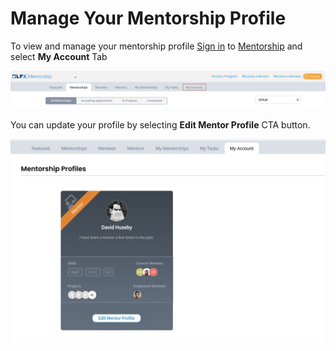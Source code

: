 # Manage Your Mentorship Profile

To view and manage your mentorship profile [Sign in](../../sso/sign-in/) to [Mentorship](https://mentorship.lfx.linuxfoundation.org) and select **My Account** Tab

![](<../../.gitbook/assets/become-a-mentee (2).png>)

You can update your profile by selecting **Edit Mentor Profile** CTA button.

![](<../../.gitbook/assets/Mentor Profile.png>)
